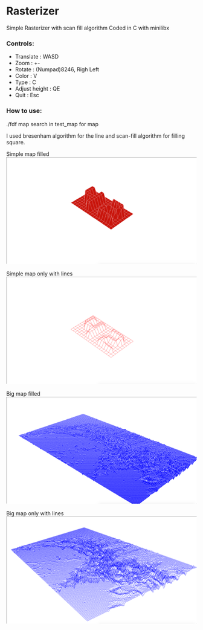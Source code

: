 # Rasterizer
Simple Rasterizer with scan fill algorithm
Coded in C with minilibx

### Controls:
  - Translate : WASD
  - Zoom : +- 
  - Rotate : (Numpad)8246, Righ Left
  - Color : V
  - Type : C
  - Adjust height : QE
  - Quit : Esc
  
### How to use:

./fdf map
search in test_map for map

I used bresenham algorithm for the line and scan-fill algorithm for filling square.

Simple map filled
![alt text](https://github.com/thchin/Rasterizer/blob/master/screenshots/42_full.png)

Simple map only with lines
![alt text](https://github.com/thchin/Rasterizer/blob/master/screenshots/42_line.png)

Big map filled
![alt text](https://github.com/thchin/Rasterizer/blob/master/screenshots/mars_full.png)

Big map only with lines
![alt text](https://github.com/thchin/Rasterizer/blob/master/screenshots/mars_line.png)
